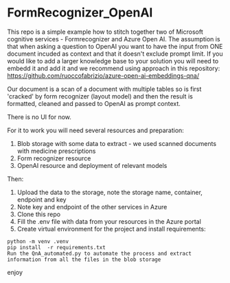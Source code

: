 # FormRecognizer_OpenAI
This repo is a simple example how to stitch together two of Microsoft cognitive services - Formrecognizer and Azure Open AI. The assumption is that when asking a question to OpenAI you want to have the input from ONE document incuded as context and that it doesn't exclude prompt limit. 
If you would like to add a larger knowledge base to your solution you will need to embedd it and add it and we recommend using approach in this repository:
https://github.com/ruoccofabrizio/azure-open-ai-embeddings-qna/

Our document is a scan of a document with multiple tables so is first 'cracked' by form recognizer (layout model) and then the result is formatted, cleaned and passed to OpenAI as prompt context.  

There is no UI for now. 

For it to work you will need several resources and preparation:


1. Blob storage with some data to extract - we used scanned documents with medicine prescriptions
2. Form recognizer resource
3. OpenAI resource and deployment of relevant models

Then:

1. Upload the data to the storage, note the storage name, container, endpoint and key
2. Note key and endpoint of the other services in Azure
3. Clone this repo 
4. Fill the .env file with data from your resources in the Azure portal
5. Create virtual environment for the project and install requirements:
  ```
  python -m venv .venv
  pip install  -r requirements.txt
  Run the QnA_automated.py to automate the process and extract information from all the files in the blob storage
  ```

enjoy
